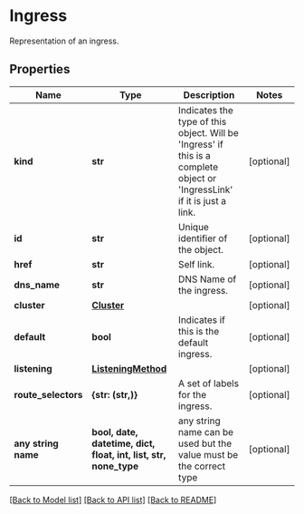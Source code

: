 # Ingress

Representation of an ingress.

## Properties
Name | Type | Description | Notes
------------ | ------------- | ------------- | -------------
**kind** | **str** | Indicates the type of this object. Will be &#39;Ingress&#39; if this is a complete object or &#39;IngressLink&#39; if it is just a link. | [optional]
**id** | **str** | Unique identifier of the object. | [optional]
**href** | **str** | Self link. | [optional]
**dns_name** | **str** | DNS Name of the ingress. | [optional]
**cluster** | [**Cluster**](Cluster.md) |  | [optional]
**default** | **bool** | Indicates if this is the default ingress. | [optional]
**listening** | [**ListeningMethod**](ListeningMethod.md) |  | [optional]
**route_selectors** | **{str: (str,)}** | A set of labels for the ingress.  | [optional]
**any string name** | **bool, date, datetime, dict, float, int, list, str, none_type** | any string name can be used but the value must be the correct type | [optional]

[[Back to Model list]](../README.md#documentation-for-models) [[Back to API list]](../README.md#documentation-for-api-endpoints) [[Back to README]](../README.md)
